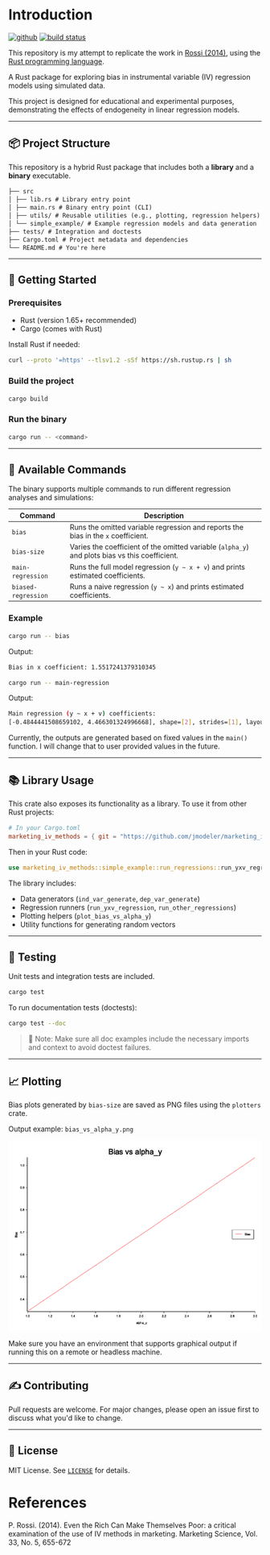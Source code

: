 # Introduction

[<img alt="github" src="https://img.shields.io/badge/github-jmodeler%2Fmarketing--iv--methods--examination-8da0cb?style=for-the-badge&logo=github&labelColor=555555" height="20">](https://github.com/jmodeler/marketing-iv-methods-examination)
[<img alt="build status" src="https://img.shields.io/github/actions/workflow/status/jmodeler/marketing-iv-methods-examination/ci.yml?branch=master&style=for-the-badge" height="20">](https://github.com/jModeler/marketing-iv-methods-examination/actions?query=branch%3Amaster)

This repository is my attempt to replicate the work in [Rossi (2014)](https://www.jstor.org/stable/24544798), using the [Rust programming language](https://www.rust-lang.org/).

A Rust package for exploring bias in instrumental variable (IV) regression models using simulated data.

This project is designed for educational and experimental purposes, demonstrating the effects of endogeneity in linear regression models.

---

## 📦 Project Structure

This repository is a hybrid Rust package that includes both a **library** and a **binary** executable.

```
├── src
│ ├── lib.rs # Library entry point
│ ├── main.rs # Binary entry point (CLI)
│ ├── utils/ # Reusable utilities (e.g., plotting, regression helpers)
│ └── simple_example/ # Example regression models and data generation
├── tests/ # Integration and doctests
├── Cargo.toml # Project metadata and dependencies
└── README.md # You're here
```

---

## 🚀 Getting Started

### Prerequisites

- Rust (version 1.65+ recommended)
- Cargo (comes with Rust)

Install Rust if needed:

```bash
curl --proto '=https' --tlsv1.2 -sSf https://sh.rustup.rs | sh
```

### Build the project
```bash
cargo build
```

### Run the binary
```bash
cargo run -- <command>
```
---

## 🔧 Available Commands

The binary supports multiple commands to run different regression analyses and simulations:

| Command             | Description                                                                     |
| ------------------- | ------------------------------------------------------------------------------- |
| `bias`              | Runs the omitted variable regression and reports the bias in the `x` coefficient.        |
| `bias-size`         | Varies the coefficient of the omitted variable (`alpha_y`) and plots bias vs this coefficient.   |
| `main-regression`   | Runs the full model regression (`y ~ x + v`) and prints estimated coefficients. |
| `biased-regression` | Runs a naive regression (`y ~ x`) and prints estimated coefficients.            |

### Example

```bash
cargo run -- bias
```

Output:

```bash
Bias in x coefficient: 1.5517241379310345
```

```bash
cargo run -- main-regression
```

Output:

```bash
Main regression (y ~ x + v) coefficients:
[-0.4844441508659102, 4.466301324996668], shape=[2], strides=[1], layout=CFcf (0xf), const ndim=1
```

Currently, the outputs are generated based on fixed values in the `main()` function. I will change that to user provided values in the future.

---

## 📚 Library Usage

This crate also exposes its functionality as a library. To use it from other Rust projects:

```toml
# In your Cargo.toml
marketing_iv_methods = { git = "https://github.com/jmodeler/marketing_iv_methods" }
```

Then in your Rust code:

```rust
use marketing_iv_methods::simple_example::run_regressions::run_yxv_regression;
```

The library includes:

* Data generators (`ind_var_generate`, `dep_var_generate`)
* Regression runners (`run_yxv_regression`, `run_other_regressions`)
* Plotting helpers (`plot_bias_vs_alpha_y`)
* Utility functions for generating random vectors

---

## 🧪 Testing

Unit tests and integration tests are included.

```bash
cargo test
```

To run documentation tests (doctests):

```bash
cargo test --doc
```

> 📌 Note: Make sure all doc examples include the necessary imports and context to avoid doctest failures.

---

## 📈 Plotting

Bias plots generated by `bias-size` are saved as PNG files using the `plotters` crate.

Output example: `bias_vs_alpha_y.png`

![Bias Plot](./bias_vs_alpha_y.png)

Make sure you have an environment that supports graphical output if running this on a remote or headless machine.

---

## ✍️ Contributing

Pull requests are welcome. For major changes, please open an issue first to discuss what you'd like to change.

---

## 📄 License

MIT License. See [`LICENSE`](LICENSE.md) for details.



# References
P. Rossi. (2014). Even the Rich Can Make Themselves Poor: a critical examination of the use of IV methods in marketing. Marketing Science, Vol. 33, No. 5, 655-672